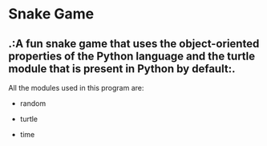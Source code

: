 # Snake Game

## .:A fun snake game that uses the object-oriented properties of the Python language and the turtle module that is present in Python by default:. ##

All the modules used in this program are:

- random

- turtle

- time
